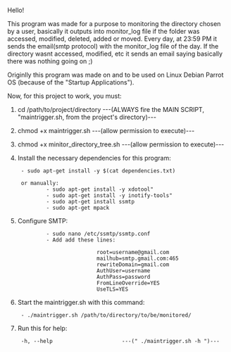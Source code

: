 Hello!

This program was made for a purpose to monitoring the directory chosen by a user, basically it outputs into monitor_log file if the folder was accessed, modified, deleted, added or moved.
Every day, at 23:59 PM it sends the email(smtp protocol) with the monitor_log file of the day. If the directory wasnt accessed, modified, etc it sends an email saying basically there was nothing going on ;)

Originlly this program was made on and to be used on Linux Debian Parrot OS (because of the "Startup Applications").

Now, for this project to work, you must:

1. cd /path/to/project/directory            ---(ALWAYS fire the MAIN SCRIPT, "maintrigger.sh, from the project's directory)---

2. chmod +x maintrigger.sh                  ---(allow permission to execute)---

3. chmod +x minitor_directory_tree.sh       ---(allow permission to execute)---

4. Install the necessary dependencies for this program:

        - sudo apt-get install -y $(cat dependencies.txt)

        or manually:
                - sudo apt-get install -y xdotool"
                - sudo apt-get install -y inotify-tools"
                - sudo apt-get install ssmtp
                - sudo apt-get mpack
                
5. Configure SMTP:

                - sudo nano /etc/ssmtp/ssmtp.conf 
                - Add add these lines:

                                root=username@gmail.com
                                mailhub=smtp.gmail.com:465
                                rewriteDomain=gmail.com
                                AuthUser=username
                                AuthPass=password
                                FromLineOverride=YES
                                UseTLS=YES                

6. Start the maintrigger.sh with this command:

        - ./maintrigger.sh /path/to/directory/to/be/monitored/

7. Run this for help:

        -h, --help                      ---(" ./maintrigger.sh -h ")---
